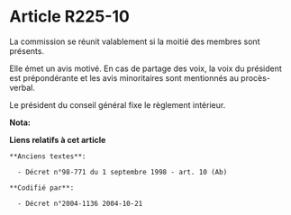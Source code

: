 # Article R225-10

La commission se réunit valablement si la moitié des membres sont présents.

Elle émet un avis motivé. En cas de partage des voix, la voix du président est prépondérante et les avis minoritaires sont
mentionnés au procès-verbal.

Le président du conseil général fixe le règlement intérieur.

**Nota:**



**Liens relatifs à cet article**

	**Anciens textes**:

	  - Décret n°98-771 du 1 septembre 1998 - art. 10 (Ab)

	**Codifié par**:

	  - Décret n°2004-1136 2004-10-21
